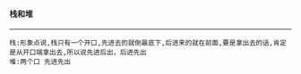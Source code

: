 #### 栈和堆
--------------------------------
```
栈:形象点说,栈只有一个开口,先进去的就倒最底下,后进来的就在前面,要是拿出去的话,肯定是从开口端拿出去,所以说先进后出，后进先出
堆:两个口 先进先出

```
